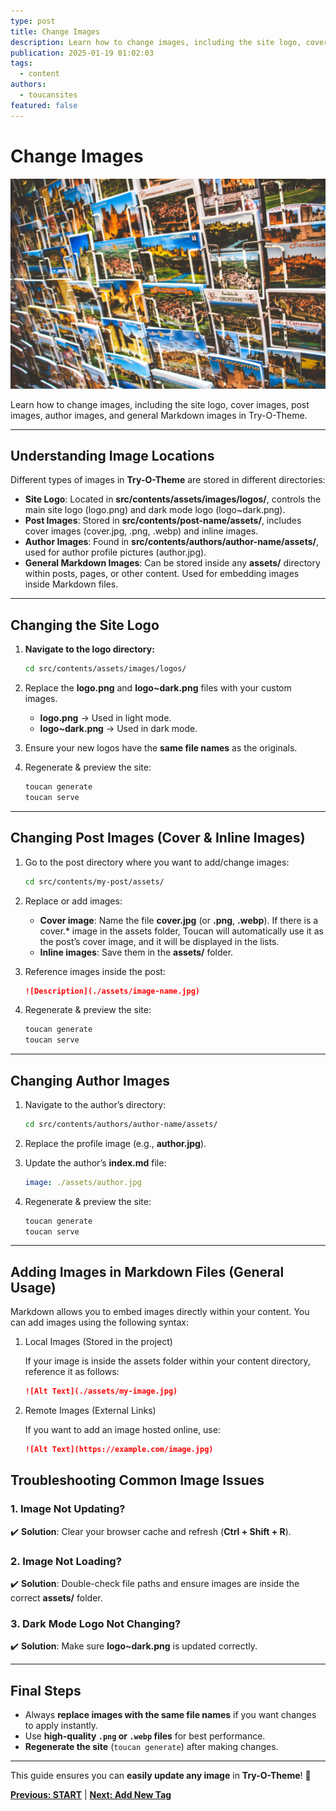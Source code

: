 ```yaml
---
type: post
title: Change Images
description: Learn how to change images, including the site logo, cover images, post images, and author images in Try-O-Theme.
publication: 2025-01-19 01:02:03
tags:
  - content
authors:
  - toucansites
featured: false
---
```


# Change Images

![Cover Image](./assets/cover.jpg)

Learn how to change images, including the site logo, cover images, post images, author images, and general Markdown images in Try-O-Theme.

---

## Understanding Image Locations

Different types of images in **Try-O-Theme** are stored in different directories:  

- **Site Logo**: Located in **src/contents/assets/images/logos/**, controls the main site logo (logo.png) and dark mode logo (logo~dark.png).
- **Post Images**: Stored in **src/contents/post-name/assets/**, includes cover images (cover.jpg, .png, .webp) and inline images.
- **Author Images**: Found in **src/contents/authors/author-name/assets/**, used for author profile pictures (author.jpg).
- **General Markdown Images**: Can be stored inside any **assets/** directory within posts, pages, or other content. Used for embedding images inside Markdown files.

---

## Changing the Site Logo

1. **Navigate to the logo directory:**  

   ```bash
   cd src/contents/assets/images/logos/
   ```

2. Replace the **logo.png** and **logo~dark.png** files with your custom images.
   - **logo.png** → Used in light mode.
   - **logo~dark.png** → Used in dark mode.

3. Ensure your new logos have the **same file names** as the originals.

4. Regenerate & preview the site:

   ```bash
   toucan generate
   toucan serve
   ```

---

## Changing Post Images (Cover & Inline Images)

1. Go to the post directory where you want to add/change images:

   ```bash
   cd src/contents/my-post/assets/
   ```

2. Replace or add images:
   - **Cover image**: Name the file **cover.jpg** (or **.png**, **.webp**). If there is a cover.* image in the assets folder, Toucan will automatically use it as the post’s cover image, and it will be displayed in the lists.
   - **Inline images**: Save them in the **assets/** folder.

3. Reference images inside the post:

   ```markdown
   ![Description](./assets/image-name.jpg)
   ```

4. Regenerate & preview the site:

   ```bash
   toucan generate
   toucan serve
   ```

---

## Changing Author Images

1. Navigate to the author’s directory:

   ```bash
   cd src/contents/authors/author-name/assets/
   ```

2. Replace the profile image (e.g., **author.jpg**).

3. Update the author’s **index.md** file:

   ```yaml
   image: ./assets/author.jpg
   ```

4. Regenerate & preview the site:

   ```bash
   toucan generate
   toucan serve
   ```

---

## Adding Images in Markdown Files (General Usage)

Markdown allows you to embed images directly within your content. You can add images using the following syntax:

1. Local Images (Stored in the project)

   If your image is inside the assets folder within your content directory, reference it as follows:

   ```markdown
   ![Alt Text](./assets/my-image.jpg)
   ```

2. Remote Images (External Links)

   If you want to add an image hosted online, use:

   ```markdown
   ![Alt Text](https://example.com/image.jpg)
   ```

## Troubleshooting Common Image Issues

### 1. Image Not Updating?

✔️ **Solution**: Clear your browser cache and refresh (**Ctrl + Shift + R**).  

### 2. Image Not Loading?

✔️ **Solution**: Double-check file paths and ensure images are inside the correct **assets/** folder.  

### 3. Dark Mode Logo Not Changing?

✔️ **Solution**: Make sure **logo~dark.png** is updated correctly.  

---

## Final Steps

- Always **replace images with the same file names** if you want changes to apply instantly.  
- Use **high-quality `.png` or `.webp` files** for best performance.  
- **Regenerate the site** (`toucan generate`) after making changes.  

---

This guide ensures you can **easily update any image** in **Try-O-Theme**! 🚀

**[Previous: START](/start/)** | **[Next: Add New Tag](/new-tag/)**
